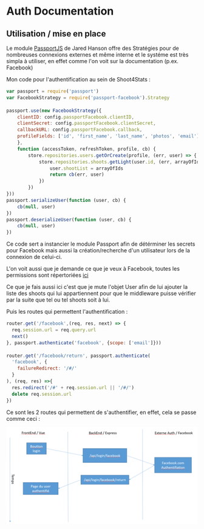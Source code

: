 # Auth Documentation

## Utilisation / mise en place
Le module [PassportJS](http://passportjs.org/) de Jared Hanson offre des Stratégies pour de nombreuses connexions externes et même interne et le systéme est très simpla à utiliser, en effet comme l'on voit sur la documentation (p.ex. Facebook)

Mon code pour l'authentification au sein de Shoot4Stats : 
```js
var passport = require('passport')
var FacebookStrategy = require('passport-facebook').Strategy

passport.use(new FacebookStrategy({
    clientID: config.passportFacebook.clientID,
    clientSecret: config.passportFacebook.clientSecret,
    callbackURL: config.passportFacebook.callback,
    profileFields: ['id', 'first_name', 'last_name', 'photos', 'email']
    },
    function (accessToken, refreshToken, profile, cb) {
        store.repositories.users.getOrCreate(profile, (err, user) => {
            store.repositories.shoots.getLight(user.id, (err, arrayOfIds) => {
                user.shootList = arrayOfIds
                return cb(err, user)
            })
        })
}))
passport.serializeUser(function (user, cb) {
    cb(null, user)
})
passport.deserializeUser(function (user, cb) {
    cb(null, user)
})
```
Ce code sert a instancier le module Passport afin de détérminer les secrets pour Facebook mais aussi la création/recherche d'un utilisateur lors de la connexion de celui-ci.

L'on voit aussi que je demande ce que je veux à Facebook, toutes les permissions sont répertoriées [ici](https://developers.facebook.com/docs/facebook-login/permissions/)

Ce que je fais aussi ici c'est que je mute l'objet User afin de lui ajouter la liste des shoots qui lui appartiennent pour que le middleware puisse vérifier par la suite que tel ou tel shoots soit à lui.

Puis les routes qui permettent l'authentification :
```js
router.get('/facebook',(req, res, next) => {
  req.session.url = req.query.url
  next()
}, passport.authenticate('facebook', {scope: ['email']}))

router.get('/facebook/return', passport.authenticate(
  'facebook', {
    failureRedirect: '/#/'
  }
), (req, res) =>{
  res.redirect('/#' + req.session.url || '/#/')
  delete req.session.url
})
```

Ce sont les 2 routes qui permettent de s'authentifier, en effet, cela se passe comme ceci : 

![Modèle de la DB](./Shemes/authFaceSheme.png)

